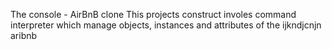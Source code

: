 
The console - AirBnB clone
This projects construct involes command interpreter which manage objects, instances
and attributes of the
ijkndjcnjn
aribnb

